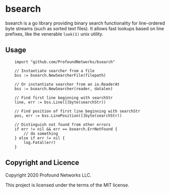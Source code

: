 
bsearch
=======

bsearch is a go library providing binary search functionality for line-ordered
byte streams (such as sorted text files). It allows fast lookups based on line
prefixes, like the venerable `look(1)` unix utility.

Usage
-----

```
    import "github.com/ProfoundNetworks/bsearch"

    // Instantiate searcher from a file
    bss := bsearch.NewSearcherFile(filepath)

    // Or instantiate searcher from an io.ReaderAt
    bss := bsearch.NewSearcher(reader, datalen)

    // Find first line beginning with searchStr
    line, err := bss.Line([]byte(searchStr))

    // Find position of first line beginning with searchStr
    pos, err := bss.LinePosition([]byte(searchStr))

    // Distinguish not found from other errors
    if err != nil && err == bsearch.ErrNotFound {
        // do something
    } else if err != nil {
        log.Fatal(err)
    }

```

Copyright and Licence
---------------------

Copyright 2020 Profound Networks LLC.

This project is licensed under the terms of the MIT license.

